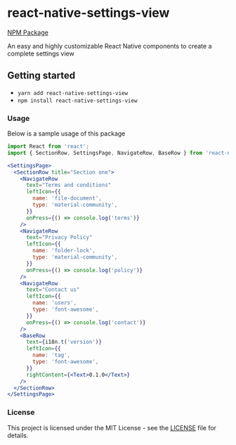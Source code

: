 # react-native-settings-view
[NPM Package](https://www.npmjs.com/package/react-native-settings-view)

An easy and highly customizable React Native components to create a complete settings view

## Getting started

- `yarn add react-native-settings-view`
- `npm install react-native-settings-view`

### Usage

Below is a sample usage of this package

```jsx
import React from 'react';
import { SectionRow, SettingsPage, NavigateRow, BaseRow } from 'react-native-settings-view';

<SettingsPage>
  <SectionRow title="Section one">
    <NavigateRow
      text="Terms and conditions"
      leftIcon={{
        name: 'file-document',
        type: 'material-community',
      }}
      onPress={() => console.log('terms')}
    />
    <NavigateRow
      text="Privacy Policy"
      leftIcon={{
        name: 'folder-lock',
        type: 'material-community',
      }}
      onPress={() => console.log('policy')}
    />
    <NavigateRow
      text="Contact us"
      leftIcon={{
        name: 'users',
        type: 'font-awesome',
      }}
      onPress={() => console.log('contact')}
    />
    <BaseRow
      text={i18n.t('version')}
      leftIcon={{
        name: 'tag',
        type: 'font-awesome',
      }}
      rightContent={<Text>0.1.0</Text>}
    />
  </SectionRow>
</SettingsPage>
```

### License

This project is licensed under the MIT License - see the [LICENSE](LICENSE) file for details.
